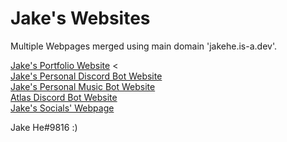 # Jake's Websites

Multiple Webpages merged using main domain 'jakehe.is-a.dev'.

[Jake's Portfolio Website](https://jakehe.is-a.dev) < 
<br>
[Jake's Personal Discord Bot Website](https://jakehe.is-a.dev/Jakes-Bot) 
<br>
[Jake's Personal Music Bot Website](https://jakehe.is-a.dev/Jakes-Musicbot)
<br>
[Atlas Discord Bot Website](https://jakehe.is-a.dev/Atlas-Bot)
<br>
[Jake's Socials' Webpage](https://jakehe.is-a.dev/socials)

Jake He#9816 :)
